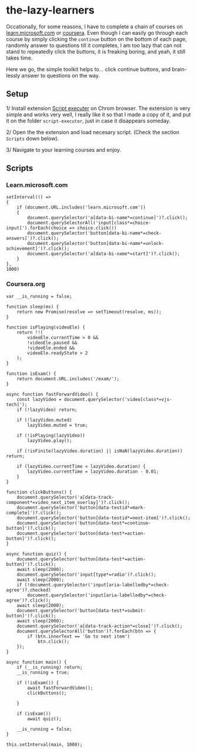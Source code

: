 # the-lazy-learners

Occationally, for some reasons, I have to complete a chain of courses on [learn.microsoft.com](https://learn.microsoft.com) or [coursera](https://coursera.org). Even though I can easily go through each course by simply clicking the `continue` button on the bottom of each page, randomly answer to questions till it completes, I am too lazy that can not stand to repeatedly click the buttons, it is freaking boring, and yeah, it still takes time.

Here we go, the simple toolkit helps to... click continue buttons, and brain-lessly answer to questions on the way.

## Setup

1/ Install extension [Script executer](https://github.com/aneelkkhatri/script-executor) on Chrom browser.
The extension is very simple and works very well, I really like it so that I made a copy of it, and put it on the folder `script-executor`, just in case it disappears someday.

2/ Open the the extension and load necesary script. (Check the section `Scripts` down below).

3/ Navigate to your learning courses and enjoy.

## Scripts

### Learn.microsoft.com
```
setInterval(() =>
{
	if (document.URL.includes('learn.microsoft.com'))
	{
		document.querySelector('a[data-bi-name*=continue]')?.click(); 
		document.querySelectorAll('input[class*=choice-input]').forEach(choice => choice.click())
		document.querySelector('button[data-bi-name*=check-answers]')?.click();
		document.querySelector('button[data-bi-name*=unlock-achievement]')?.click(); 
		document.querySelector('a[data-bi-name*=start]')?.click(); 
	}
},
1000)
```

### Coursera.org
```
var __is_running = false;

function sleep(ms) {
    return new Promise(resolve => setTimeout(resolve, ms));
}

function isPlaying(videoEle) {
    return !!(
        videoEle.currentTime > 0 &&
        !videoEle.paused &&
        !videoEle.ended &&
        videoEle.readyState > 2
    );
}

function isExam() {
    return document.URL.includes('/exam/');
}

async function fastForwardVideo() {
    const lazyVideo = document.querySelector('video[class*=vjs-tech]');
    if (!lazyVideo) return;

    if (!lazyVideo.muted)
        lazyVideo.muted = true;

    if (!isPlaying(lazyVideo))
        lazyVideo.play();

    if (!isFinite(lazyVideo.duration) || isNaN(lazyVideo.duration)) return;

    if (lazyVideo.currentTime < lazyVideo.duration) {
        lazyVideo.currentTime = lazyVideo.duration - 0.01;
    }
}

function clickButtons() {
    document.querySelector('a[data-track-component*=video_next_item_overlay]')?.click();
    document.querySelector('button[data-testid*=mark-complete]')?.click();
    document.querySelector('button[data-testid*=next-item]')?.click();
    document.querySelector('button[data-test*=continue-button]')?.click();
    document.querySelector('button[data-test*=action-button]')?.click();
}

async function quiz() {
    document.querySelector('button[data-test*=action-button]')?.click();
    await sleep(2000);    
    document.querySelector('input[type*=radio')?.click();
    await sleep(2000); 
    if (!document.querySelector('input[aria-labelledby*=check-agree')?.checked)
        document.querySelector('input[aria-labelledby*=check-agree')?.click();
    await sleep(2000); 
    document.querySelector('button[data-test*=submit-button]')?.click();
    await sleep(2000); 
    document.querySelector('a[data-track-action*=close]')?.click();
    document.querySelectorAll('button')?.forEach(btn => {
        if (btn.innerText == 'Go to next item')
            btn.click();
    });
}

async function main() {
    if (__is_running) return;
    __is_running = true;

    if (!isExam()) {
        await fastForwardVideo();
        clickButtons();
        
    }

    if (isExam())
        await quiz();

    __is_running = false;
}

this.setInterval(main, 1000);
```
